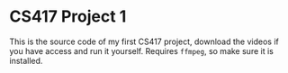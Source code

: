 # CS417 Project 1
This is the source code of my first CS417 project, download the videos if you have access and run it yourself. Requires `ffmpeg`, so make sure it is installed.